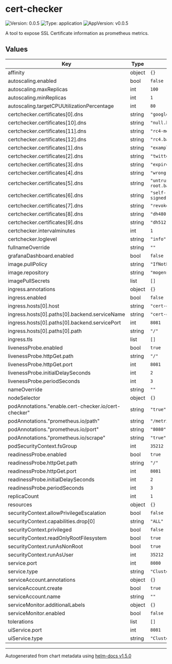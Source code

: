 # cert-checker

![Version: 0.0.5](https://img.shields.io/badge/Version-0.0.5-informational?style=flat-square) ![Type: application](https://img.shields.io/badge/Type-application-informational?style=flat-square) ![AppVersion: v0.0.5](https://img.shields.io/badge/AppVersion-v0.0.5-informational?style=flat-square)

A tool to expose SSL Certificate information as prometheus metrics.

## Values

| Key | Type | Default | Description |
|-----|------|---------|-------------|
| affinity | object | `{}` |  |
| autoscaling.enabled | bool | `false` |  |
| autoscaling.maxReplicas | int | `100` |  |
| autoscaling.minReplicas | int | `1` |  |
| autoscaling.targetCPUUtilizationPercentage | int | `80` |  |
| certchecker.certificates[0].dns | string | `"google.com"` |  |
| certchecker.certificates[10].dns | string | `"null.badssl.com"` |  |
| certchecker.certificates[11].dns | string | `"rc4-md5.badssl.com"` |  |
| certchecker.certificates[12].dns | string | `"rc4.badssl.com"` |  |
| certchecker.certificates[1].dns | string | `"example.com"` |  |
| certchecker.certificates[2].dns | string | `"twitter.com"` |  |
| certchecker.certificates[3].dns | string | `"expired.badssl.com"` |  |
| certchecker.certificates[4].dns | string | `"wrong.host.badssl.com"` |  |
| certchecker.certificates[5].dns | string | `"untrusted-root.badssl.com"` |  |
| certchecker.certificates[6].dns | string | `"self-signed.badssl.com"` |  |
| certchecker.certificates[7].dns | string | `"revoked.badssl.com"` |  |
| certchecker.certificates[8].dns | string | `"dh480.badssl.com"` |  |
| certchecker.certificates[9].dns | string | `"dh512.badssl.com"` |  |
| certchecker.intervalminutes | int | `1` |  |
| certchecker.loglevel | string | `"info"` |  |
| fullnameOverride | string | `""` |  |
| grafanaDashboard.enabled | bool | `false` |  |
| image.pullPolicy | string | `"IfNotPresent"` |  |
| image.repository | string | `"mogensen/cert-checker"` |  |
| imagePullSecrets | list | `[]` |  |
| ingress.annotations | object | `{}` |  |
| ingress.enabled | bool | `false` |  |
| ingress.hosts[0].host | string | `"cert-checker.local"` |  |
| ingress.hosts[0].paths[0].backend.serviceName | string | `"cert-checker.local"` |  |
| ingress.hosts[0].paths[0].backend.servicePort | int | `8081` |  |
| ingress.hosts[0].paths[0].path | string | `"/"` |  |
| ingress.tls | list | `[]` |  |
| livenessProbe.enabled | bool | `true` |  |
| livenessProbe.httpGet.path | string | `"/"` |  |
| livenessProbe.httpGet.port | int | `8081` |  |
| livenessProbe.initialDelaySeconds | int | `2` |  |
| livenessProbe.periodSeconds | int | `3` |  |
| nameOverride | string | `""` |  |
| nodeSelector | object | `{}` |  |
| podAnnotations."enable.cert-checker.io/cert-checker" | string | `"true"` |  |
| podAnnotations."prometheus.io/path" | string | `"/metrics"` |  |
| podAnnotations."prometheus.io/port" | string | `"8080"` |  |
| podAnnotations."prometheus.io/scrape" | string | `"true"` |  |
| podSecurityContext.fsGroup | int | `35212` |  |
| readinessProbe.enabled | bool | `true` |  |
| readinessProbe.httpGet.path | string | `"/"` |  |
| readinessProbe.httpGet.port | int | `8081` |  |
| readinessProbe.initialDelaySeconds | int | `2` |  |
| readinessProbe.periodSeconds | int | `3` |  |
| replicaCount | int | `1` |  |
| resources | object | `{}` |  |
| securityContext.allowPrivilegeEscalation | bool | `false` |  |
| securityContext.capabilities.drop[0] | string | `"ALL"` |  |
| securityContext.privileged | bool | `false` |  |
| securityContext.readOnlyRootFilesystem | bool | `true` |  |
| securityContext.runAsNonRoot | bool | `true` |  |
| securityContext.runAsUser | int | `35212` |  |
| service.port | int | `8080` |  |
| service.type | string | `"ClusterIP"` |  |
| serviceAccount.annotations | object | `{}` |  |
| serviceAccount.create | bool | `true` |  |
| serviceAccount.name | string | `""` |  |
| serviceMonitor.additionalLabels | object | `{}` |  |
| serviceMonitor.enabled | bool | `false` |  |
| tolerations | list | `[]` |  |
| uiService.port | int | `8081` |  |
| uiService.type | string | `"ClusterIP"` |  |

----------------------------------------------
Autogenerated from chart metadata using [helm-docs v1.5.0](https://github.com/norwoodj/helm-docs/releases/v1.5.0)
